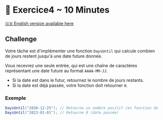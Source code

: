 # 📅 Exercice4 ~ 10 Minutes

[🇬🇧 English version available here](./README-en.md)

## Challenge

Votre tâche est d'implémenter une fonction `DaysUntil` qui calcule combien de jours restent jusqu'à une date future donnée.

Vous recevrez une seule entrée, qui est une chaîne de caractères représentant une date future au format `AAAA-MM-JJ`.

- Si la date est dans le futur, retournez le nombre de jours restants.
- Si la date est déjà passée, votre fonction doit retourner `0`.

### Exemple

```csharp
DaysUntil("2030-12-25"); // Retourne un nombre positif (en fonction de la date actuelle)
DaysUntil("2023-01-01"); // Retourne 0 (date passée)
```
